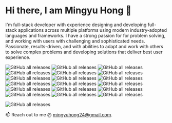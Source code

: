 #                                                         Hi there, I am Mingyu Hong 👋

I'm full-stack developer with experience designing and developing full-stack applications across multiple platforms using modern industry-adopted languages and frameworks. I have a strong passion for for problem solving, and working with users with challenging and sophisticated needs. Passionate, results-driven, and with abilities to adapt and work with others to solve complex problems and developing solutions that deliver best user experience.

![GitHub all releases](https://img.shields.io/badge/-HTML5-E34F26?logo=HTML5&logoColor=white)
![GitHub all releases](https://img.shields.io/badge/-CSS3-1572B6?logo=CSS3)
![GitHub all releases](https://img.shields.io/badge/-Javascript-F7DF1E?logo=javascript&logoColor=white)
![GitHub all releases](https://img.shields.io/badge/-jQuery-0769AD?logo=jQuery)
![GitHub all releases](https://img.shields.io/badge/-Python-3776AB?logo=Python&logoColor=white)
![GitHub all releases](https://img.shields.io/badge/-React-61DAFB?logo=React&logoColor=white)
![GitHub all releases](https://img.shields.io/badge/-Styled--Components-DB7093?logo=styled-components&logoColor=white)
![GitHub all releases](https://img.shields.io/badge/-Gatsby-663399?logo=gatsby)
![GitHub all releases](https://img.shields.io/badge/-Django-092E20?logo=Django)
![GitHub all releases](https://img.shields.io/badge/-MongoDB-47A248?logo=MongoDB&logoColor=white)
![GitHub all releases](https://img.shields.io/badge/-PostgreSQL-4169E1?logo=PostgreSQL&logoColor=white)
![GitHub all releases](https://img.shields.io/badge/-Node.js-339933?logo=node.js&logoColor=white)
![GitHub all releases](https://img.shields.io/badge/-Firebase-FFCA28?logo=Firebase&logoColor=white)
![GitHub all releases](https://img.shields.io/badge/-Amazon%20S3-569A31?logo=amazons3&logoColor=white)
![GitHub all releases](https://img.shields.io/badge/-Heroku-430098?logo=Heroku)
![GitHub all releases](https://img.shields.io/badge/-Netlify-00C7B7?logo=Netlify&logoColor=white)
![GitHub all releases](https://img.shields.io/badge/-Postman-FF6C37?logo=postman&logoColor=white) 
![GitHub all releases](https://img.shields.io/badge/-Bootstrap-7952B3?logo=bootstrap&logoColor=white)

![GitHub all releases](https://img.shields.io/badge/-LinkedIn-0A66C2?logo=linkedin&style=for-the-badge&logo=appveyor&link=?link=http://right&link=https://www.linkedin.com/in/mingyu-hong/)

📫 Reach out to me @ mingyuhong24@gmail.com.

